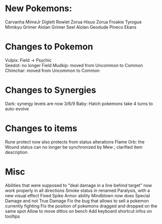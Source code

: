 # New Pokemons:

Carvanha
MimeJr
Diglett
Rowlet
Zorua
Hisuo Zorua
Froakie
Tyrogue
Mimikyu
Grimer
Alolan Grimer
Seel
Alolan Geodude
Pineco
Ekans

# Changes to Pokemon

Vulpix: Field → Psychic								
Seedot: no longer Field
Mudkip: moved from Uncommon to Common								
Chimchar: moved from Uncommon to Common

# Changes to Synergies

Dark: synergy levels are now 3/6/9
Baby: Hatch pokemons take 4 turns to auto-evolve

# Changes to items

Rune protect now also protects from status alterations
Flame Orb: the Wound status can no longer be synchronized by Mew ; clarified item description

# Misc

Abilities that were supposed to "deal damage in a line behind target" now work properly in all directions
Smoke status in renamed Paralysis, with a new visual effect
Fixed Spike Armor ability
Mindblown now does Special Damage and not True Damage
Fix the bug that allows to sell a pokemon currently fighting
Fix the position of pokemons dragged and dropped on the same spot
Allow to move dittos on bench
Add keyboard shortcut infos on tooltips